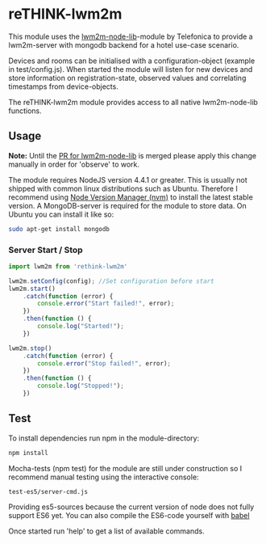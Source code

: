 # reTHINK-lwm2m
This module uses the [lwm2m-node-lib](https://github.com/telefonicaid/lwm2m-node-lib/)-module by Telefonica to provide a lwm2m-server with mongodb backend for a hotel use-case scenario.

Devices and rooms can be initialised with a configuration-object (example in test/config.js).
When started the module will listen for new devices and store information on registration-state, observed values and correlating timestamps from device-objects.

The reTHINK-lwm2m module provides access to all native lwm2m-node-lib functions.

## Usage
**Note:** Until the [PR for lwm2m-node-lib](https://github.com/telefonicaid/lwm2m-node-lib/pull/97) is merged please apply this change manually in order for 'observe' to work.

The module requires NodeJS version 4.4.1 or greater. This is usually not shipped with common linux distributions such as Ubuntu. Therefore I recommend using [Node Version Manager (nvm)](https://github.com/creationix/nvm) to install the latest stable version.
A MongoDB-server is required for the module to store data. On Ubuntu you can install it like so:
```bash
sudo apt-get install mongodb
```
### Server Start / Stop
```javascript
import lwm2m from 'rethink-lwm2m'
```

```javascript
lwm2m.setConfig(config); //Set configuration before start
lwm2m.start()
    .catch(function (error) {
        console.error("Start failed!", error);
    })
    .then(function () {
        console.log("Started!");
    })
```
```javascript
lwm2m.stop()
    .catch(function (error) {
        console.error("Stop failed!", error);
    })
    .then(function () {
        console.log("Stopped!");
    })
```

## Test
To install dependencies run npm in the module-directory:
```bash
npm install
```

Mocha-tests (npm test) for the module are still under construction so I recommend manual testing using the interactive console:
```bash
test-es5/server-cmd.js
```
Providing es5-sources because the current version of node does not fully support ES6 yet. You can also compile the ES6-code yourself with [babel](https://www.npmjs.com/package/babel-cli)

Once started run 'help' to get a list of available commands.